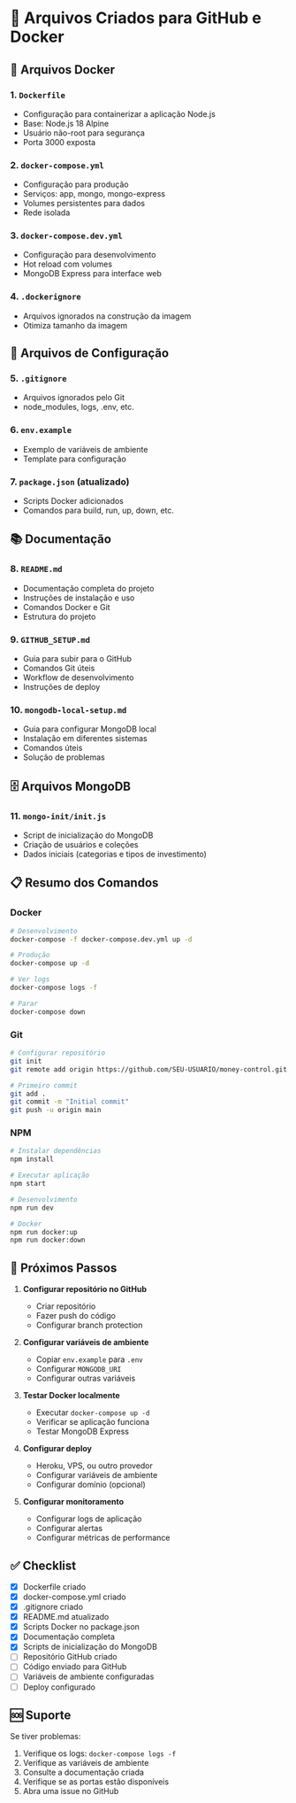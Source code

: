# 📁 Arquivos Criados para GitHub e Docker

## 🐳 Arquivos Docker

### 1. `Dockerfile`
- Configuração para containerizar a aplicação Node.js
- Base: Node.js 18 Alpine
- Usuário não-root para segurança
- Porta 3000 exposta

### 2. `docker-compose.yml`
- Configuração para produção
- Serviços: app, mongo, mongo-express
- Volumes persistentes para dados
- Rede isolada

### 3. `docker-compose.dev.yml`
- Configuração para desenvolvimento
- Hot reload com volumes
- MongoDB Express para interface web

### 4. `.dockerignore`
- Arquivos ignorados na construção da imagem
- Otimiza tamanho da imagem

## 🔧 Arquivos de Configuração

### 5. `.gitignore`
- Arquivos ignorados pelo Git
- node_modules, logs, .env, etc.

### 6. `env.example`
- Exemplo de variáveis de ambiente
- Template para configuração

### 7. `package.json` (atualizado)
- Scripts Docker adicionados
- Comandos para build, run, up, down, etc.

## 📚 Documentação

### 8. `README.md`
- Documentação completa do projeto
- Instruções de instalação e uso
- Comandos Docker e Git
- Estrutura do projeto

### 9. `GITHUB_SETUP.md`
- Guia para subir para o GitHub
- Comandos Git úteis
- Workflow de desenvolvimento
- Instruções de deploy

### 10. `mongodb-local-setup.md`
- Guia para configurar MongoDB local
- Instalação em diferentes sistemas
- Comandos úteis
- Solução de problemas

## 🗄️ Arquivos MongoDB

### 11. `mongo-init/init.js`
- Script de inicialização do MongoDB
- Criação de usuários e coleções
- Dados iniciais (categorias e tipos de investimento)


## 📋 Resumo dos Comandos

### Docker
```bash
# Desenvolvimento
docker-compose -f docker-compose.dev.yml up -d

# Produção
docker-compose up -d

# Ver logs
docker-compose logs -f

# Parar
docker-compose down
```

### Git
```bash
# Configurar repositório
git init
git remote add origin https://github.com/SEU-USUARIO/money-control.git

# Primeiro commit
git add .
git commit -m "Initial commit"
git push -u origin main
```

### NPM
```bash
# Instalar dependências
npm install

# Executar aplicação
npm start

# Desenvolvimento
npm run dev

# Docker
npm run docker:up
npm run docker:down
```

## 🎯 Próximos Passos

1. **Configurar repositório no GitHub**
   - Criar repositório
   - Fazer push do código
   - Configurar branch protection

2. **Configurar variáveis de ambiente**
   - Copiar `env.example` para `.env`
   - Configurar `MONGODB_URI`
   - Configurar outras variáveis

3. **Testar Docker localmente**
   - Executar `docker-compose up -d`
   - Verificar se aplicação funciona
   - Testar MongoDB Express

4. **Configurar deploy**
   - Heroku, VPS, ou outro provedor
   - Configurar variáveis de ambiente
   - Configurar domínio (opcional)

5. **Configurar monitoramento**
   - Configurar logs de aplicação
   - Configurar alertas
   - Configurar métricas de performance

## ✅ Checklist

- [x] Dockerfile criado
- [x] docker-compose.yml criado
- [x] .gitignore criado
- [x] README.md atualizado
- [x] Scripts Docker no package.json
- [x] Documentação completa
- [x] Scripts de inicialização do MongoDB
- [ ] Repositório GitHub criado
- [ ] Código enviado para GitHub
- [ ] Variáveis de ambiente configuradas
- [ ] Deploy configurado

## 🆘 Suporte

Se tiver problemas:

1. Verifique os logs: `docker-compose logs -f`
2. Verifique as variáveis de ambiente
3. Consulte a documentação criada
4. Verifique se as portas estão disponíveis
5. Abra uma issue no GitHub
